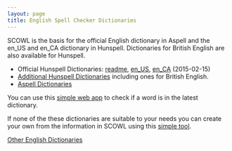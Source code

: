 ```yaml
---
layout: page
title: English Spell Checker Dictionaries
---
```


SCOWL is the basis for the official English dictionary in Aspell and
the en_US and en_CA dictionary in Hunspell.  Dictionaries for British
English are also available for Hunspell.

* Official Hunspell Dictionaries: 
  [readme](/hunspell-readme),
  <a href="http://downloads.sourceforge.net/wordlist/hunspell-en_US-2015.02.15.zip">en_US</a>,
  <a href="http://downloads.sourceforge.net/wordlist/hunspell-en_US-2015.02.15.zip">en_CA</a>
  (2015-02-15) 
* [Additional Hunspell Dictionaries](https://sourceforge.net/projects/wordlist/files/speller/2015.02.15)
  including ones for British English. 
* <a href="http://ftp.gnu.org/gnu/aspell/dict/en/">Aspell Dictionaries</a>

You can use this [simple web app](http://app.aspell.net/lookup) to
check if a word is in the latest dictionary.

If none of the these dictionaries are suitable to your needs you can
create your own from the information in SCOWL using this [simple
tool](http://app.aspell.net/create).

[Other English Dictionaries](/other-dicts)
